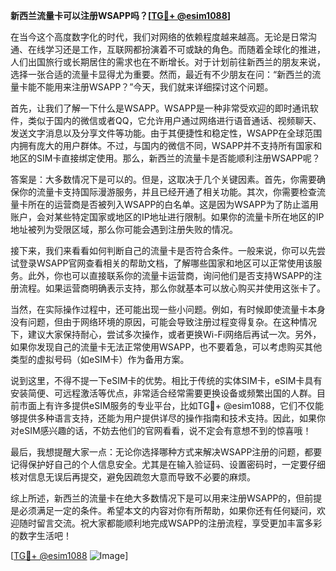 **新西兰流量卡可以注册WSAPP吗？[[TG💪+ @esim1088](https://t.me/s/esim1088)]**

在当今这个高度数字化的时代，我们对网络的依赖程度越来越高。无论是日常沟通、在线学习还是工作，互联网都扮演着不可或缺的角色。而随着全球化的推进，人们出国旅行或长期居住的需求也在不断增长。对于计划前往新西兰的朋友来说，选择一张合适的流量卡显得尤为重要。然而，最近有不少朋友在问：“新西兰的流量卡能不能用来注册WSAPP？”今天，我们就来详细探讨这个问题。

首先，让我们了解一下什么是WSAPP。WSAPP是一种非常受欢迎的即时通讯软件，类似于国内的微信或者QQ，它允许用户通过网络进行语音通话、视频聊天、发送文字消息以及分享文件等功能。由于其便捷性和稳定性，WSAPP在全球范围内拥有庞大的用户群体。不过，与国内的微信不同，WSAPP并不支持所有国家和地区的SIM卡直接绑定使用。那么，新西兰的流量卡是否能顺利注册WSAPP呢？

答案是：大多数情况下是可以的。但是，这取决于几个关键因素。首先，你需要确保你的流量卡支持国际漫游服务，并且已经开通了相关功能。其次，你需要检查流量卡所在的运营商是否被列入WSAPP的白名单。这是因为WSAPP为了防止滥用账户，会对某些特定国家或地区的IP地址进行限制。如果你的流量卡所在地区的IP地址被列为受限区域，那么你可能会遇到注册失败的情况。

接下来，我们来看看如何判断自己的流量卡是否符合条件。一般来说，你可以先尝试登录WSAPP官网查看相关的帮助文档，了解哪些国家和地区可以正常使用该服务。此外，你也可以直接联系你的流量卡运营商，询问他们是否支持WSAPP的注册流程。如果运营商明确表示支持，那么你就基本可以放心购买并使用这张卡了。

当然，在实际操作过程中，还可能出现一些小问题。例如，有时候即使流量卡本身没有问题，但由于网络环境的原因，可能会导致注册过程变得复杂。在这种情况下，建议大家保持耐心，尝试多次操作，或者更换Wi-Fi网络后再试一次。另外，如果你发现自己的流量卡无法正常使用WSAPP，也不要着急，可以考虑购买其他类型的虚拟号码（如eSIM卡）作为备用方案。

说到这里，不得不提一下eSIM卡的优势。相比于传统的实体SIM卡，eSIM卡具有安装简便、可远程激活等优点，非常适合经常需要更换设备或频繁出国的人群。目前市面上有许多提供eSIM服务的专业平台，比如TG💪+ @esim1088，它们不仅能够提供多种语言支持，还能为用户提供详尽的操作指南和技术支持。因此，如果你对eSIM感兴趣的话，不妨去他们的官网看看，说不定会有意想不到的惊喜哦！

最后，我想提醒大家一点：无论你选择哪种方式来解决WSAPP注册的问题，都要记得保护好自己的个人信息安全。尤其是在输入验证码、设置密码时，一定要仔细核对信息无误后再提交，避免因疏忽大意而导致不必要的麻烦。

综上所述，新西兰的流量卡在绝大多数情况下是可以用来注册WSAPP的，但前提是必须满足一定的条件。希望本文的内容对你有所帮助，如果你还有任何疑问，欢迎随时留言交流。祝大家都能顺利地完成WSAPP的注册流程，享受更加丰富多彩的数字生活吧！

[[TG💪+ @esim1088](https://t.me/s/esim1088) ![Image](https://i.postimg.cc/4NQfJmqS/Snipaste-2025-05-13-00-14-12.png)]